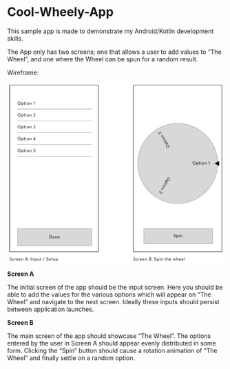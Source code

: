 # Cool-Wheely-App
This sample app is made to demonstrate my Android/Kotlin development skills.

The App only has two screens; one that allows a user to add values to “The Wheel”, and one
where the Wheel can be spun for a random result.

Wireframe: 

![Wireframe containing two screen images](images/wireframe.jpg)

**Screen A**

The initial screen of the app should be the input screen. Here you should be able to add the
values for the various options which will appear on “The Wheel” and navigate to the next screen.
Ideally these inputs should persist between application launches.

**Screen B**

The main screen of the app should showcase “The Wheel”. The options entered by the user in
Screen A should appear evenly distributed in some form. Clicking the “Spin” button should cause
a rotation animation of “The Wheel” and finally settle on a random option.
